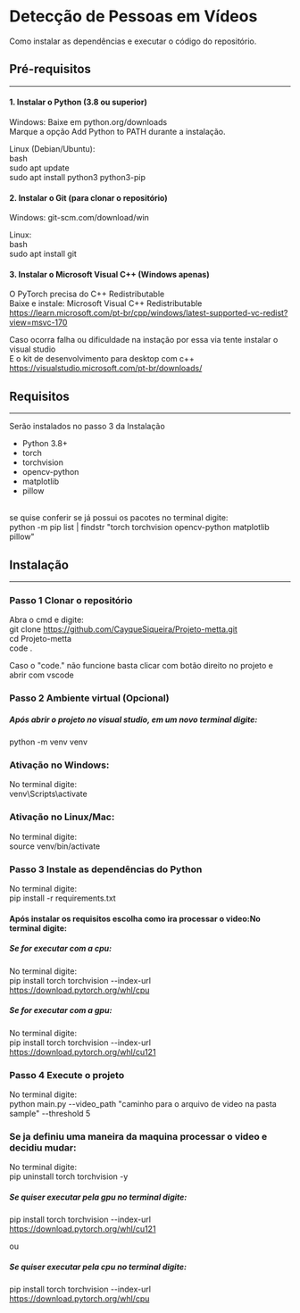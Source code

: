# Detecção de Pessoas em Vídeos
Como instalar as dependências e executar o código do repositório.

## Pré-requisitos
---
#### 1. Instalar o Python (3.8 ou superior)

Windows:
Baixe em python.org/downloads <br>
Marque a opção Add Python to PATH durante a instalação.

Linux (Debian/Ubuntu): <br>
bash <br>
sudo apt update <br>
sudo apt install python3 python3-pip

#### 2. Instalar o Git (para clonar o repositório)

Windows: git-scm.com/download/win

Linux:<br>
bash<br>
sudo apt install git<br>

#### 3. Instalar o Microsoft Visual C++ (Windows apenas)

O PyTorch precisa do C++ Redistributable <br>
Baixe e instale: Microsoft Visual C++ Redistributable <br>
https://learn.microsoft.com/pt-br/cpp/windows/latest-supported-vc-redist?view=msvc-170

Caso ocorra falha ou dificuldade na instação por essa via tente instalar o visual studio <br>
E o kit de desenvolvimento para desktop com c++ <br>
https://visualstudio.microsoft.com/pt-br/downloads/

## Requisitos
---
Serão instalados no passo 3 da Instalação
- Python 3.8+
- torch
- torchvision
- opencv-python
- matplotlib
- pillow
<br>
se quise conferir se já possui os pacotes no terminal digite:<br>
python -m pip list | findstr "torch torchvision opencv-python matplotlib pillow"

## Instalação
---
### Passo 1 Clonar o repositório
Abra o cmd e digite:<br>
git clone https://github.com/CayqueSiqueira/Projeto-metta.git<br>
cd Projeto-metta<br>
code .<br>

Caso o "code." não funcione basta clicar com botão direito no projeto e abrir com vscode

### Passo 2 Ambiente virtual (Opcional)
##### Após abrir o projeto no visual studio, em um novo terminal digite:<br>
python -m venv venv
### Ativação no Windows:
No terminal digite:<br>
venv\Scripts\activate
### Ativação no Linux/Mac:
No terminal digite:<br>
source venv/bin/activate

### Passo 3 Instale as dependências do Python
No terminal digite:<br>
pip install -r requirements.txt<br>

#### Após instalar os requisitos escolha como ira processar o video:No terminal digite:<br>

##### Se for executar com a cpu:<br>
No terminal digite:<br>
pip install torch torchvision --index-url https://download.pytorch.org/whl/cpu <br>

##### Se for executar com a gpu:<br>
No terminal digite:<br>
pip install torch torchvision --index-url https://download.pytorch.org/whl/cu121<br>

### Passo 4 Execute o projeto
No terminal digite:<br>
python main.py --video_path "caminho para o arquivo de video na pasta sample" --threshold 5


### Se ja definiu uma maneira da maquina processar o video e decidiu mudar:
No terminal digite:<br>
pip uninstall torch torchvision -y<br>

##### Se quiser executar pela gpu no terminal digite:<br>
pip install torch torchvision --index-url https://download.pytorch.org/whl/cu121<br>

ou<br>

##### Se quiser executar pela cpu no terminal digite:<br>
pip install torch torchvision --index-url https://download.pytorch.org/whl/cpu

